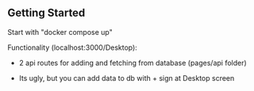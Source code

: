 ## Getting Started

Start with "docker compose up"

Functionality (localhost:3000/Desktop):

- 2 api routes for adding and fetching from database (pages/api folder)

- Its ugly, but you can add data to db with + sign at Desktop screen 
